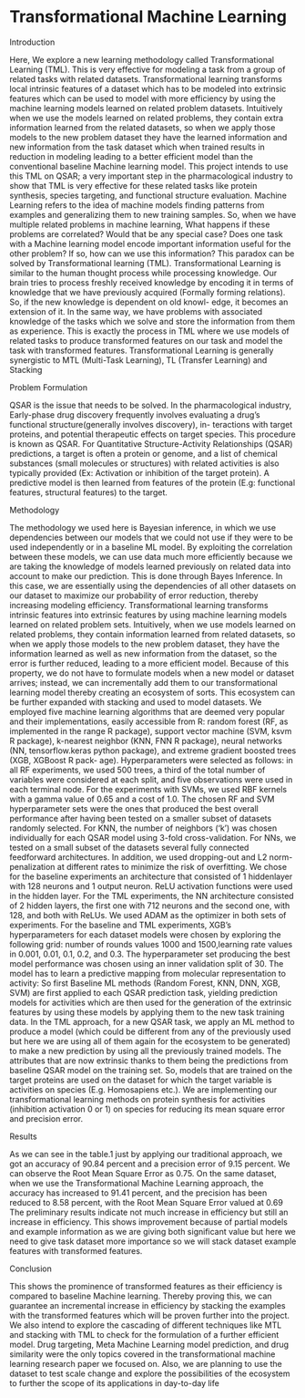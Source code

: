 # Transformational Machine Learning

Introduction

Here, We explore a new learning methodology called Transformational Learning (TML). This is very effective for modeling a task from a group of related tasks with related datasets. Transformational
learning transforms local intrinsic features of a dataset which has to be modeled into extrinsic features which can be used to model with more efficiency by using the machine learning models learned on
related problem datasets. Intuitively when we use the models learned on related problems, they contain extra information learned from the related datasets, so when we apply those models to the
new problem dataset they have the learned information and new information from the task dataset which when trained results in reduction in modeling leading to a better efficient model than the
conventional baseline Machine learning model. This project intends to use this TML on QSAR; a very important step in the pharmacological industry to show that TML is very effective for these related
tasks like protein synthesis, species targeting, and functional structure evaluation.
Machine Learning refers to the idea of machine models finding patterns from examples and generalizing them to new training samples. So, when we have multiple related problems in machine learning,
What happens if these problems are correlated? Would that be any special case? Does one task with a Machine learning model encode important information useful for the other problem? If so, how can 
we use this information? This paradox can be solved by Transformational learning (TML). Transformational Learning is similar to the human thought process while processing knowledge. Our brain tries to process freshly received knowledge by encoding it in terms of knowledge that we have previously acquired (Formally forming relations). So, if the new knowledge is dependent on old knowl-
edge, it becomes an extension of it. In the same way, we have problems with associated knowledge of the tasks which we solve and store the information from them as experience. This is exactly the
process in TML where we use models of related tasks to produce transformed features on our task and model the task with transformed features.
Transformational Learning is generally synergistic to MTL (Multi-Task Learning), TL (Transfer Learning) and Stacking

Problem Formulation

 QSAR is the issue that needs to be solved. In the pharmacological industry, Early-phase drug discovery frequently involves evaluating a drug’s functional structure(generally involves discovery), in-
teractions with target proteins, and potential therapeutic effects on target species. This procedure is known as QSAR. For Quantitative Structure-Activity Relationships (QSAR) predictions, a target is often a protein
or genome, and a list of chemical substances (small molecules or structures) with related activities is also typically provided (Ex: Activation or inhibition of the target protein). A predictive model is then
learned from features of the protein (E.g: functional features, structural features) to the target. 

Methodology

The methodology we used here is Bayesian inference, in which we use dependencies between our models that we could not use if they were to be used independently or in a baseline ML model. By exploiting
the correlation between these models, we can use data much more efficiently because we are taking the knowledge of models learned previously on related data into account to make our prediction. This
is done through Bayes Inference. In this case, we are essentially using the dependencies of all other datasets on our dataset to maximize our probability of error reduction, thereby increasing modeling efficiency. Transformational learning
transforms intrinsic features into extrinsic features by using machine learning models learned on related problem sets. Intuitively, when we use models learned on related problems, they contain information
learned from related datasets, so when we apply those models to the new problem dataset, they have the information learned as well as new information from the dataset, so the error is further reduced,
leading to a more efficient model. Because of this property, we do not have to formulate models when a new model or dataset arrives; instead, we can incrementally add them to our transformational learning
model thereby creating an ecosystem of sorts. This ecosystem can be further expanded with stacking and used to model datasets.
We employed five machine learning algorithms that are deemed very popular and their implementations, easily accessible from R: random forest (RF, as implemented in the range R package), support vector machine (SVM, ksvm R package), k-nearest neighbor (KNN, FNN R package), neural networks
(NN, tensorflow.keras python package), and extreme gradient boosted trees (XGB, XGBoost R pack-
age).
Hyperparameters were selected as follows: in all RF experiments, we used 500 trees, a third of the total number of variables were considered at each split, and five observations were used in each terminal
node. For the experiments with SVMs, we used RBF kernels with a gamma value of 0.65 and a cost of 1.0. The chosen RF and SVM hyperparameter sets were the ones that produced the best overall
performance after having been tested on a smaller subset of datasets randomly selected. For KNN, the number of neighbors (‘k’) was chosen individually for each QSAR model using 3-fold cross-validation.
For NNs, we tested on a small subset of the datasets several fully connected feedforward architectures. In addition, we used dropping-out and L2 norm-penalization at different rates to minimize the
risk of overfitting. We chose for the baseline experiments an architecture that consisted of 1 hiddenlayer with 128 neurons and 1 output neuron. ReLU activation functions were used in the hidden layer.
For the TML experiments, the NN architecture consisted of 2 hidden layers, the first one with 712 neurons and the second one, with 128, and both with ReLUs. We used ADAM as the optimizer in
both sets of experiments. For the baseline and TML experiments, XGB’s hyperparameters for each dataset models were chosen by exploring the following grid: number of rounds values 1000 and 1500,learning rate values in 0.001,
0.01, 0.1, 0.2, and 0.3. The hyperparameter set producing the best model performance was chosen using an inner validation split of 30. The model has to learn a predictive mapping from molecular
representation to activity: So first Baseline ML methods (Random Forest, KNN, DNN, XGB, SVM) are first applied to each QSAR prediction task, yielding prediction models for activities which are then
used for the generation of the extrinsic features by using these models by applying them to the new task training data. In the TML approach, for a new QSAR task, we apply an ML method to produce a model (which
could be different from any of the previously used but here we are using all of them again for the ecosystem to be generated) to make a new prediction by using all the previously trained models. The
attributes that are now extrinsic thanks to them being the predictions from baseline QSAR model on the training set. So, models that are trained on the target proteins are used on the dataset for
which the target variable is activities on species (E.g. Homosapiens etc.). We are implementing our transformational learning methods on protein synthesis for activities (inhibition activation 0 or 1) on
species for reducing its mean square error and precision error.

Results

As we can see in the table.1 just by applying our traditional approach, we got an accuracy of 90.84 percent and a precision error of 9.15 percent. We can observe the Root Mean Square Error as 0.75.
On the same dataset, when we use the Transformational Machine Learning approach, the accuracy has increased to 91.41 percent, and the precision has been reduced to 8.58 percent, with the Root Mean
Square Error valued at 0.69 
The preliminary results indicate not much increase in efficiency but still an increase in efficiency. This shows improvement because of partial models and example information as we are giving both
significant value but here we need to give task dataset more importance so we will stack dataset example features with transformed features.

Conclusion

This shows the prominence of transformed features as their efficiency is compared to baseline Machine
learning. Thereby proving this, we can guarantee an incremental increase in efficiency by stacking the
examples with the transformed features which will be proven further into the project. We also intend
to explore the cascading of different techniques like MTL and stacking with TML to check for the
formulation of a further efficient model. Drug targeting, Meta Machine Learning model prediction,
and drug similarity were the only topics covered in the transformational machine learning research
paper we focused on. Also, we are planning to use the dataset to test scale change and explore the
possibilities of the ecosystem to further the scope of its applications in day-to-day life
